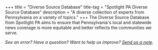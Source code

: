 +++
title = "Diverse Source Database"
title-tag = "Spotlight PA Diverse Source Database"
description = "A diverse collection of experts from Pennsylvania on a variety of topics."
+++
The Diverse Source Database from Spotlight PA aims to ensure that Pennsylvania's local and statewide news coverage is more equitable and better reflects the communities we serve.

*See an error? Have a question? Want to help us improve? [Send us a note](mailto:sources@spotlightpa.org).*

